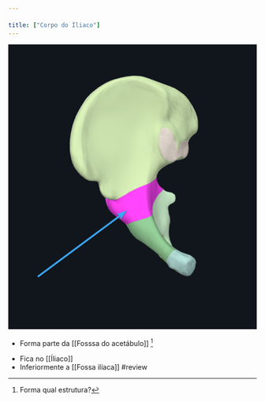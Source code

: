 ```yaml
---

title: ["Corpo do Íliaco"]
---
```

![Pasted image 20210414132220.png](Pasted%20image%2020210414132220.png)
+ Forma parte da [[Fosssa do acetábulo]] [^491474]

[^491474]: Forma qual estrutura?

+ Fica no [[Íliaco]]
+ Inferiormente a [[Fossa ilíaca]]
#review 
